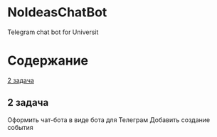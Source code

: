 # NoIdeasChatBot
Telegram chat bot for Universit

# Содержание
[2 задача](#2_задача)

## 2 задача
Оформить чат-бота в виде бота для Телеграм
Добавить создание события
